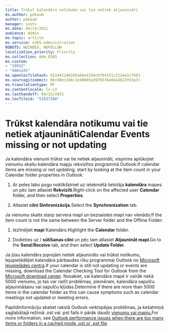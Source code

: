 ```yaml
---
title: Trūkst kalendāra notikumu vai tie netiek atjaunināti
ms.author: pebaum
author: pebaum
manager: scotv
ms.date: 04/14/2021
audience: Admin
ms.topic: article
ms.service: o365-administration
ROBOTS: NOINDEX, NOFOLLOW
localization_priority: Priority
ms.collection: Adm_O365
ms.custom:
- "10932"
- "9001435"
ms.openlocfilehash: b114411d6285a68a41bbcbf64151c212ee2cf661
ms.sourcegitcommit: 8bc60ec34bc1e40685e3976576e04a2623f63a7c
ms.translationtype: MT
ms.contentlocale: lv-LV
ms.lasthandoff: 04/15/2021
ms.locfileid: "51837388"
---
```

# <a name="calendar-events-missing-or-not-updating"></a><span data-ttu-id="b114d-102">Trūkst kalendāra notikumu vai tie netiek atjaunināti</span><span class="sxs-lookup"><span data-stu-id="b114d-102">Calendar Events missing or not updating</span></span>

<span data-ttu-id="b114d-103">Ja kalendāra vienumi trūkst vai tie netiek atjaunināti, vispirms aplūkojiet vienumu skaitu kalendāra mapju rekvizītos programmā Outlook:</span><span class="sxs-lookup"><span data-stu-id="b114d-103">If calendar items are missing or not updating, start by looking at the item count in your Calendar folder properties in Outlook:</span></span> 

1. <span data-ttu-id="b114d-104">Ar peles labo pogu noklikšķiniet uz ietekmētā lietotāja **kalendāra** mapes un pēc tam atlasiet **Rekvizīti**.</span><span class="sxs-lookup"><span data-stu-id="b114d-104">Right-click on the affected user **Calendar** folder, and then select **Properties**.</span></span>

1. <span data-ttu-id="b114d-105">Atlasiet **cilni Sinhronizācija.**</span><span class="sxs-lookup"><span data-stu-id="b114d-105">Select the **Synchronization** tab.</span></span>

<span data-ttu-id="b114d-106">Ja vienumu skaits starp servera mapi un bezsaistes mapi nav vienāds:</span><span class="sxs-lookup"><span data-stu-id="b114d-106">If the item count is not the same between the Server folder and the Offline Folder:</span></span>

1.  <span data-ttu-id="b114d-107">Iezīmējiet **mapi** Kalendārs.</span><span class="sxs-lookup"><span data-stu-id="b114d-107">Highlight the **Calendar** folder.</span></span>

1.  <span data-ttu-id="b114d-108">Dodieties uz / **sūtīšanas cilni** un pēc tam atlasiet **Atjaunināt mapi**.</span><span class="sxs-lookup"><span data-stu-id="b114d-108">Go to the **Send**/**Receive** tab, and then select **Update Folder**.</span></span>

<span data-ttu-id="b114d-109">Ja jūsu kalendārs joprojām netiek atjaunināts vai trūkst notikumu, lejupielādējiet kalendāra pārbaudes rīku programmai Outlook no [Microsoft lejupielādes centra](https://www.microsoft.com/download/details.aspx?id=28786).</span><span class="sxs-lookup"><span data-stu-id="b114d-109">If your calendar is still not updating or events are missing, download the Calendar Checking Tool for Outlook from the [Microsoft download center](https://www.microsoft.com/download/details.aspx?id=28786).</span></span> <span data-ttu-id="b114d-110">Nosakiet, vai kalendāra mapē ir vairāk nekā 5000 vienumu, jo tas var radīt problēmas, piemēram, kalendāra sapulču atjaunināšanu vai sapulču kļūdas.</span><span class="sxs-lookup"><span data-stu-id="b114d-110">Determine if there are more than 5000 items in the calendar folder as this can cause symptoms such as calendar meetings not updated or meeting errors.</span></span> 

<span data-ttu-id="b114d-111">Papildinformāciju skatiet rakstā Outlook veiktspējas problēmas, ja kešatmiņā saglabātajā režīmā .ost vai .pst fails ir pārāk daudz [vienumu vai mapju.](https://docs.microsoft.com/outlook/troubleshoot/performance/performance-issues-if-too-many-items-or-folders)</span><span class="sxs-lookup"><span data-stu-id="b114d-111">For more information, see [Outlook performance issues when there are too many items or folders in a cached mode .ost or .pst file](https://docs.microsoft.com/outlook/troubleshoot/performance/performance-issues-if-too-many-items-or-folders).</span></span>
